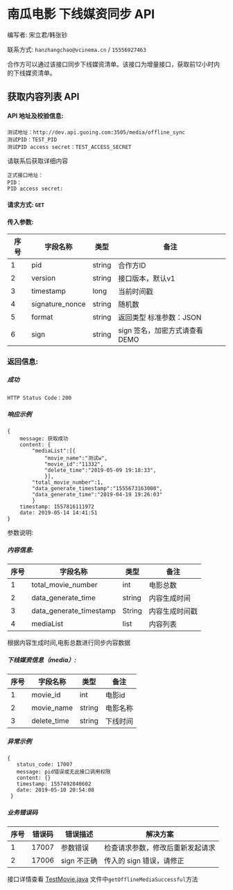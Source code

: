 # 南瓜电影 下线媒资同步 API

编写者: 宋立君/韩张钞 

联系方式: `hanzhangchao@vcinema.cn` / `15556927463`

合作方可以通过该接口同步下线媒资清单。该接口为增量接口，获取前12小时内的下线媒资清单。

## 获取内容列表 API

#### API 地址及校验信息: 

```
测试地址：http://dev.api.guoing.com:3505/media/offline_sync
测试PID：TEST_PID
测试PID access secret：TEST_ACCESS_SECRET
```

请联系后获取详细内容

```
正式接口地址：
PID：
PID access secret:
```

#### 请求方式: `GET`

#### 传入参数:

序号  | 字段名称 |   类型   | 备注
---- | ------- | ------ | -----
  1  |  pid    | string  | 合作方ID
  2  | version | string | 接口版本，默认v1
  3  | timestamp | long   | 当前时间戳
  4  | signature_nonce  | string | 随机数
  5  | format    | string |  返回类型 标准参数：JSON
  6  | sign | string | sign 签名，加密方式请查看DEMO


### 返回信息:

##### 成功

`HTTP Status Code` : `200`

##### 响应示例
```
{
    message: 获取成功
    content: {
        "mediaList":[{
            "movie_name":"测试w",
            "movie_id":"11332",
            "delete_time":"2019-05-09 19:18:33",
            }],
        "total_movie_number":1,
        "data_generate_timestamp":"1555673163000",
        "data_generate_time":"2019-04-19 19:26:03"
        }
    timestamp: 1557816111972
    date: 2019-05-14 14:41:51
}
```

参数说明:

##### 内容信息:

序号  | 字段名称 |   类型   | 备注
---- | ------- | ------ | -----
  1  |  total_movie_number    | int  | 电影总数
  2  | data_generate_time | string | 内容生成时间
  3  | data_generate_timestamp |  String   | 内容生成时间戳
  4  | mediaList  |  list | 内容列表

根据内容生成时间,电影总数进行同步内容数据

##### 下线媒资信息（media）:

序号  | 字段名称 |   类型   | 备注
---- | ------- | ------ | -----
  1  |  movie_id | int  | 电影id
  2  | movie_name |   string   | 电影名称
  3  | delete_time | string | 下线时间

      
  ##### 异常示例
  ```
  {
     status_code: 17007
     message: pid错误或无此接口调用权限
     content: {}
     timestamp: 1557492848602
     date: 2019-05-10 20:54:08
   }
  ```
  
 ##### 业务错误码
 序号  | 错误码 |   错误描述   | 解决方案
 ---- | ------- | ------ | -----
   1  | 17007 | 参数错误  | 检查请求参数，修改后重新发起请求
   2  | 17006 | sign 不正确 | 传入的 sign 错误，请修正

  接口详情查看 [TestMovie.java](https://github.com/pumpkin-movie/pumpkin_partner_api_demo/blob/master/src/test/java/cn/vcinema/partner/TestMovie.java) 文件中`getOfflineMediaSuccessful`方法
